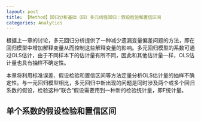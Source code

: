 ```yaml
---
layout: post
title: 【Method】回归分析基础（四）多元线性回归：假设检验和置信区间
categories: Analytics
---
```


根据上一章的讨论，多元回归分析提供了一种减少遗漏变量偏差问题的方法，即在回归模型中增加解释变量从而控制这些解释变量的影响。多元回归模型的系数可通过OLS估计，由于不同样本下的估计量有所不同，因此和其他估计量一样，OLS估计量也具有抽样不确定性。

本章将利用标准误差、假设检验和置信区间等方法定量分析OLS估计量的抽样不确定性。与一元回归模型相比，多元回归中新出现的问题是同时涉及两个或多个回归系数的假设，检验这种“联合”假设需要用到一种新的检验统计量，即F统计量。

## 单个系数的假设检验和置信区间

